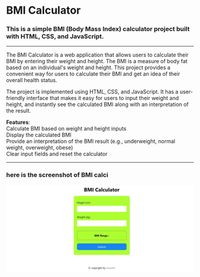 <h1>BMI Calculator</h1>
<h3>This is a simple BMI (Body Mass Index) calculator project built with HTML, CSS, and JavaScript.</h3>
<hr>
The BMI Calculator is a web application that allows users to calculate their BMI by entering their weight and height. The BMI is a measure of body fat based on an individual's weight and height. This project provides a convenient way for users to calculate their BMI and get an idea of their overall health status.<br>

The project is implemented using HTML, CSS, and JavaScript. It has a user-friendly interface that makes it easy for users to input their weight and height, and instantly see the calculated BMI along with an interpretation of the result.<br>

<b>Features</b>:<br>
Calculate BMI based on weight and height inputs<br>
Display the calculated BMI<br>
Provide an interpretation of the BMI result (e.g., underweight, normal weight, overweight, obese)<br>
Clear input fields and reset the calculator<br>
<hr>
<h3> here is the screenshot of BMI calci</h3>
<img src="s-s.jpg" alt="screenscot">
